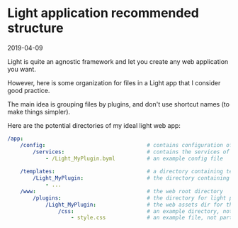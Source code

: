 Light application recommended structure
=============
2019-04-09




Light is quite an agnostic framework and let you create any web application you want.

However, here is some organization for files in a Light app that I consider good practice.

The main idea is grouping files by plugins, and don't use shortcut names (to make things simpler).


Here are the potential directories of my ideal light web app:



```yaml
/app:
    /config:                                # contains configuration of the app
        /services:                          # contains the services of the light app  
            - /Light_MyPlugin.byml          # an example config file
    
    /templates:                             # a directory containing templates of the light plugins, and/or templates in general 
        /Light_MyPlugin:                    # the directory containing templates for the Light_MyPlugin plugin
            - ...
    /www:                                   # the web root directory
        /plugins:                           # the directory for light plugins web assets
            /Light_MyPlugin:                # the web assets dir for the Light_MyPlugin planet
                /css:                       # an example directory, not part of the recommendation
                    - style.css             # an example file, not part of the recommendation
                        
                                 
```






